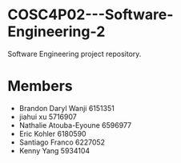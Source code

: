 # COSC4P02---Software-Engineering-2
Software Engineering project repository.

# Members 

 - Brandon Daryl Wanji  6151351
 - jiahui xu 5716907
 - Nathalie Atouba-Eyoune 6596977
 - Eric Kohler 6180590
 - Santiago Franco 6227052
 - Kenny Yang 5934104
